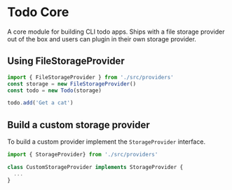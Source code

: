 # Todo Core

A core module for building CLI todo apps. Ships with a file storage provider out of the box and users can plugin in their own storage provider.

## Using FileStorageProvider

```ts
import { FileStorageProvider } from './src/providers'
const storage = new FileStorageProvider()
const todo = new Todo(storage)

todo.add('Get a cat')
```

## Build a custom storage provider

To build a custom provider implement the `StorageProvider` interface.

```ts
import { StorageProvider} from './src/providers'

class CustomStorageProvider implements StorageProvider {
  ...
}
```
